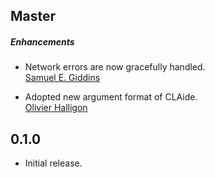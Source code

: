 ## Master

##### Enhancements

* Network errors are now gracefully handled.  
[Samuel E. Giddins](https://github.com/segiddins)

* Adopted new argument format of CLAide.  
[Olivier Halligon](https://github.com/AliSoftware)


## 0.1.0

* Initial release.
